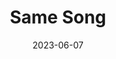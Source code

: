 ---
title: "Same Song"
description: "
                I love listening to many genres of music, and with that, a lot of the time I hear a lot of similar-sounding songs. Ever since the first one, I've made a playlist to keep track of them. Feel free to check it out and help me add to it.
                "
date: 2023-06-07
thumbnail: 
link: 
---